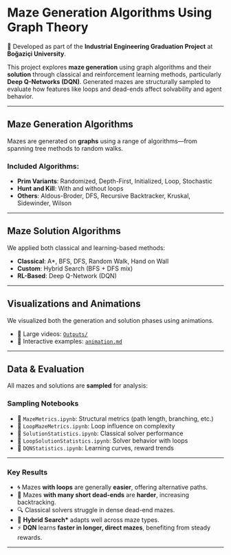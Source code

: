 # Maze Generation Algorithms Using Graph Theory

📌 Developed as part of the **Industrial Engineering Graduation Project** at **Boğaziçi University**.

This project explores **maze generation** using graph algorithms and their **solution** through classical and reinforcement learning methods, particularly **Deep Q-Networks (DQN)**. Generated mazes are structurally sampled to evaluate how features like loops and dead-ends affect solvability and agent behavior.

---

## Maze Generation Algorithms

Mazes are generated on **graphs** using a range of algorithms—from spanning tree methods to random walks.

### Included Algorithms:
- **Prim Variants**: Randomized, Depth-First, Initialized, Loop, Stochastic  
- **Hunt and Kill**: With and without loops  
- **Others**: Aldous-Broder, DFS, Recursive Backtracker, Kruskal, Sidewinder, Wilson  

---

## Maze Solution Algorithms

We applied both classical and learning-based methods:

- **Classical**: A*, BFS, DFS, Random Walk, Hand on Wall  
- **Custom**: Hybrid Search (BFS + DFS mix)  
- **RL-Based**: Deep Q-Network (DQN)

---

## Visualizations and Animations

We visualized both the generation and solution phases using animations.  
- 📁 Large videos: [`Outputs/`](https://github.com/lmfaraday/Maze-Generation-Algorithms-Using-Graph-Theory/tree/main/MazeAnimations/Outputs)  
- 🧭 Interactive examples: [`animation.md`](MazeAnimations/animation.md)

---

## Data & Evaluation

All mazes and solutions are **sampled** for analysis:

### Sampling Notebooks
- 📘 `MazeMetrics.ipynb`: Structural metrics (path length, branching, etc.)  
- 📘 `LoopMazeMetrics.ipynb`: Loop influence on complexity  
- 📘 `SolutionStatistics.ipynb`: Classical solver performance  
- 📘 `LoopSolutionStatistics.ipynb`: Solver behavior with loops  
- 🤖 `DQNStatistics.ipynb`: Learning curves, reward trends

---

### Key Results

- 🌀 Mazes **with loops** are generally **easier**, offering alternative paths.  
- 🧱 Mazes **with many short dead-ends** are **harder**, increasing backtracking.  
- 🔍 Classical solvers struggle in dense dead-end mazes.  
- 🧭 **Hybrid Search\*** adapts well across maze types.  
- ⚡ **DQN** learns **faster in longer, direct mazes**, benefiting from steady rewards.

---